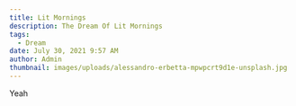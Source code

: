 ```yaml
---
title: Lit Mornings
description: The Dream Of Lit Mornings
tags:
  - Dream
date: July 30, 2021 9:57 AM
author: Admin
thumbnail: images/uploads/alessandro-erbetta-mpwpcrt9d1e-unsplash.jpg
---
```

Yeah